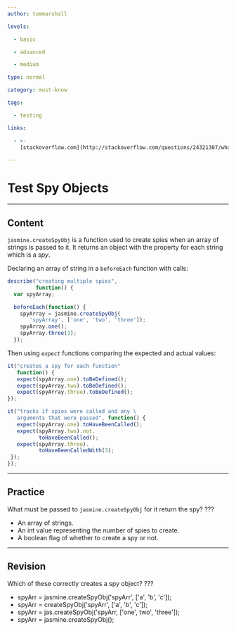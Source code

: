 ```yaml
---
author: tommarshall

levels:

  - basic

  - advanced

  - medium

type: normal

category: must-know

tags:

  - testing

links:

  - >-
    [stackoverflow.com](http://stackoverflow.com/questions/24321307/what-is-the-difference-between-createspy-and-createspyobj){website}

---
```


# Test Spy Objects

---

## Content

`jasmine.createSpyObj` is a function used to create spies when an array of strings is passed to it. It returns an object with the property for each string which is a _spy_.

Declaring an array of string in a `beforeEach` function with calls:

```JavaScript
describe("creating multiple spies",
         function() {
  var spyArray;

  beforeEach(function() {
    spyArray = jasmine.createSpyObj(
       'spyArray', ['one', 'two', 'three']);
    spyArray.one();
    spyArray.three(3);
  });
```

Then using _`expect`_ functions comparing the expected and actual values:

```JavaScript
it("creates a spy for each function"
   function() {
   expect(spyArray.one).toBeDefined();
   expect(spyArray.two).toBeDefined();
   expect(spyArray.three).toBeDefined();
});

it("tracks if spies were called and any \
   arguments that were passed", function() {
   expect(spyArray.one).toHaveBeenCalled();
   expect(spyArray.two).not.
          toHaveBeenCalled();
   expect(spyArray.three).
          toHaveBeenCalledWith(3);
 });
});
```

---

## Practice

What must be passed to `jasmine.createSpyObj` for it return the spy? ???

- An array of strings.
- An int value representing the number of spies to create.
- A boolean flag of whether to create a spy or not.

---

## Revision

Which of these correctly creates a spy object?
???

- spyArr = jasmine.createSpyObj('spyArr', ['a', 'b', 'c']);
- spyArr = createSpyObj('spyArr', ['a', 'b', 'c']);
- spyArr = jas.createSpyObj('spyArr, ['one', two', 'three']);
- spyArr = jasmine.createSpyObj();
